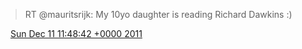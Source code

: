 > RT @mauritsrijk: My 10yo daughter is reading Richard Dawkins :\)

<img src="../../media/tweet.ico" width="12" /> [Sun Dec 11 11:48:42 +0000 2011](https://twitter.com/DromerDenker/status/145832375845265408)